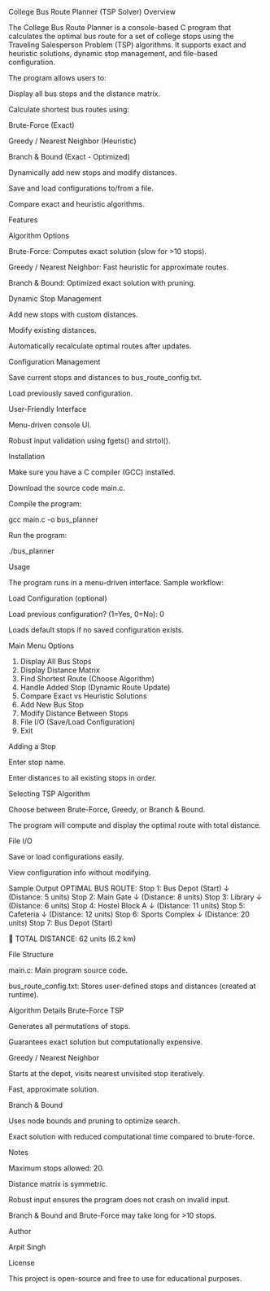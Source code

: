 College Bus Route Planner (TSP Solver)
Overview

The College Bus Route Planner is a console-based C program that calculates the optimal bus route for a set of college stops using the Traveling Salesperson Problem (TSP) algorithms. It supports exact and heuristic solutions, dynamic stop management, and file-based configuration.

The program allows users to:

Display all bus stops and the distance matrix.

Calculate shortest bus routes using:

Brute-Force (Exact)

Greedy / Nearest Neighbor (Heuristic)

Branch & Bound (Exact - Optimized)

Dynamically add new stops and modify distances.

Save and load configurations to/from a file.

Compare exact and heuristic algorithms.

Features

Algorithm Options

Brute-Force: Computes exact solution (slow for >10 stops).

Greedy / Nearest Neighbor: Fast heuristic for approximate routes.

Branch & Bound: Optimized exact solution with pruning.

Dynamic Stop Management

Add new stops with custom distances.

Modify existing distances.

Automatically recalculate optimal routes after updates.

Configuration Management

Save current stops and distances to bus_route_config.txt.

Load previously saved configuration.

User-Friendly Interface

Menu-driven console UI.

Robust input validation using fgets() and strtol().

Installation

Make sure you have a C compiler (GCC) installed.

Download the source code main.c.

Compile the program:

gcc main.c -o bus_planner


Run the program:

./bus_planner

Usage

The program runs in a menu-driven interface. Sample workflow:

Load Configuration (optional)

Load previous configuration? (1=Yes, 0=No): 0


Loads default stops if no saved configuration exists.

Main Menu Options

1. Display All Bus Stops
2. Display Distance Matrix
3. Find Shortest Route (Choose Algorithm)
4. Handle Added Stop (Dynamic Route Update)
5. Compare Exact vs Heuristic Solutions
6. Add New Bus Stop
7. Modify Distance Between Stops
8. File I/O (Save/Load Configuration)
9. Exit


Adding a Stop

Enter stop name.

Enter distances to all existing stops in order.

Selecting TSP Algorithm

Choose between Brute-Force, Greedy, or Branch & Bound.

The program will compute and display the optimal route with total distance.

File I/O

Save or load configurations easily.

View configuration info without modifying.

Sample Output
 OPTIMAL BUS ROUTE:
  Stop 1: Bus Depot (Start)
     ↓ (Distance: 5 units)
  Stop 2: Main Gate
     ↓ (Distance: 8 units)
  Stop 3: Library
     ↓ (Distance: 6 units)
  Stop 4: Hostel Block A
     ↓ (Distance: 11 units)
  Stop 5: Cafeteria
     ↓ (Distance: 12 units)
  Stop 6: Sports Complex
     ↓ (Distance: 20 units)
  Stop 7: Bus Depot (Start)

📏 TOTAL DISTANCE: 62 units (6.2 km)

File Structure

main.c: Main program source code.

bus_route_config.txt: Stores user-defined stops and distances (created at runtime).

Algorithm Details
Brute-Force TSP

Generates all permutations of stops.

Guarantees exact solution but computationally expensive.

Greedy / Nearest Neighbor

Starts at the depot, visits nearest unvisited stop iteratively.

Fast, approximate solution.

Branch & Bound

Uses node bounds and pruning to optimize search.

Exact solution with reduced computational time compared to brute-force.

Notes

Maximum stops allowed: 20.

Distance matrix is symmetric.

Robust input ensures the program does not crash on invalid input.

Branch & Bound and Brute-Force may take long for >10 stops.

Author

Arpit Singh

License

This project is open-source and free to use for educational purposes.
